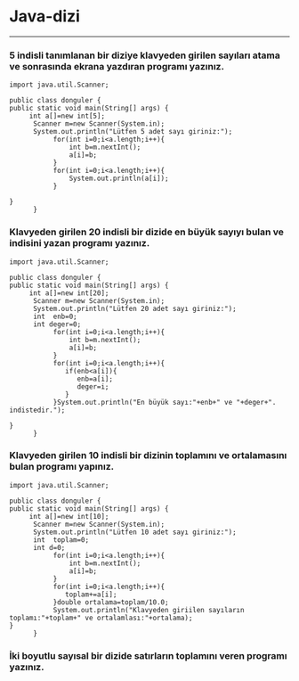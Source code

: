 # Java-dizi
----
### 5 indisli tanımlanan bir diziye klavyeden girilen sayıları atama ve sonrasında ekrana yazdıran programı yazınız.
````
import java.util.Scanner;

public class donguler {
public static void main(String[] args) {
     int a[]=new int[5];
      Scanner m=new Scanner(System.in);
      System.out.println("Lütfen 5 adet sayı giriniz:");
           for(int i=0;i<a.length;i++){
               int b=m.nextInt();
               a[i]=b;
           }
           for(int i=0;i<a.length;i++){
               System.out.println(a[i]);
           }

}
      }
````
### Klavyeden girilen 20 indisli bir dizide en  büyük sayıyı bulan ve indisini yazan programı yazınız.
````
import java.util.Scanner;

public class donguler {
public static void main(String[] args) {
     int a[]=new int[20];
      Scanner m=new Scanner(System.in);
      System.out.println("Lütfen 20 adet sayı giriniz:");
      int  enb=0;
      int deger=0;
           for(int i=0;i<a.length;i++){
               int b=m.nextInt();
               a[i]=b;
           }
           for(int i=0;i<a.length;i++){
              if(enb<a[i]){
                 enb=a[i];
                 deger=i;
              }
           }System.out.println("En büyük sayı:"+enb+" ve "+deger+". indistedir.");

}
      }
````
### Klavyeden girilen 10 indisli bir dizinin toplamını ve ortalamasını bulan programı yapınız.
````
import java.util.Scanner;

public class donguler {
public static void main(String[] args) {
     int a[]=new int[10];
      Scanner m=new Scanner(System.in);
      System.out.println("Lütfen 10 adet sayı giriniz:");
      int  toplam=0;
      int d=0;
           for(int i=0;i<a.length;i++){
               int b=m.nextInt();
               a[i]=b;
           }
           for(int i=0;i<a.length;i++){
              toplam+=a[i];
           }double ortalama=toplam/10.0;
           System.out.println("Klavyeden giriilen sayıların toplamı:"+toplam+" ve ortalamlası:"+ortalama);
}
      }
````
### İki boyutlu sayısal  bir dizide satırların toplamını veren  programı yazınız.
````
